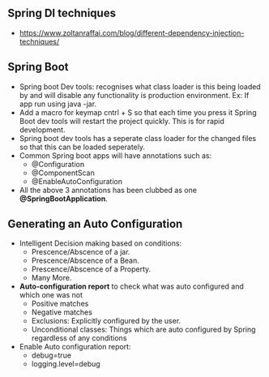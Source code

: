 ## Spring DI techniques
* https://www.zoltanraffai.com/blog/different-dependency-injection-techniques/

## Spring Boot
* Spring boot Dev tools: recognises what class loader is this being loaded by and will disable any functionality is production environment. Ex: If app run using java -jar.
* Add a macro for keymap cntrl + S so that each time you press it Spring Boot dev tools will restart the project quickly. This is for rapid development.
* Spring boot dev tools has a seperate class loader for the changed files so that this can be loaded seperately.
* Common Spring boot apps will have annotations such as:
  * @Configuration
  * @ComponentScan
  * @EnableAutoConfiguration
* All the above 3 annotations has been clubbed as one **@SpringBootApplication**.

## Generating an Auto Configuration
* Intelligent Decision making based on conditions:
   * Prescence/Abscence of a jar.
   * Prescence/Abscence of a Bean.
   * Prescence/Abscence of a Property.
   * Many More.
* **Auto-configuration report** to check what was auto configured and which one was not
  * Positive matches
  * Negative matches
  * Exclusions: Explicitly configured by the user.
  * Unconditional classes: Things which are auto configured by Spring regardless of any conditions
* Enable Auto configuration report:
  * debug=true
  * logging.level=debug

